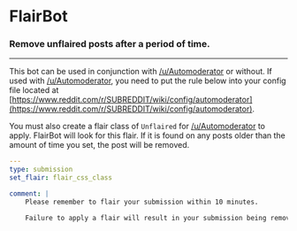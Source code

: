 # FlairBot

### Remove unflaired posts after a period of time.

---

This bot can be used in conjunction with [/u/Automoderator](https://www.reddit.com/u/Automoderator) or without.
If used with [/u/Automoderator](https://www.reddit.com/u/Automoderator), you need to put the rule below into your config file located at 
[https://www.reddit.com/r/SUBREDDIT/wiki/config/automoderator](https://www.reddit.com/r/SUBREDDIT/wiki/config/automoderator).

You must also create a flair class of `Unflaired` for [/u/Automoderator](https://www.reddit.com/u/Automoderator) to apply.
FlairBot will look for this flair. If it is found on any posts older than the amount of time you set, the post will be removed.

```yaml
---
type: submission
set_flair: flair_css_class

comment: |
    Please remember to flair your submission within 10 minutes.

    Failure to apply a flair will result in your submission being removed.
```
